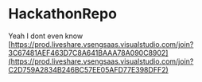 # HackathonRepo

Yeah I dont even know
[https://prod.liveshare.vsengsaas.visualstudio.com/join?3C67481AEF463D7C8A641BAAA78A090C8902](https://prod.liveshare.vsengsaas.visualstudio.com/join?C2D759A2834B246BC57EE05AFD77E398DFF2)
